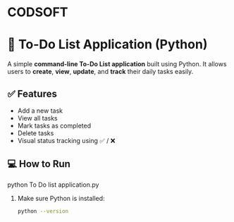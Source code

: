 # CODSOFT
# 📝 To-Do List Application (Python)

A simple **command-line To-Do List application** built using Python. It allows users to **create**, **view**, **update**, and **track** their daily tasks easily.

## ✅ Features

- Add a new task
- View all tasks
- Mark tasks as completed
- Delete tasks
- Visual status tracking using ✅ / ❌

## 💻 How to Run
   python To Do list application.py
1. Make sure Python is installed:  
   ```bash
   python --version
